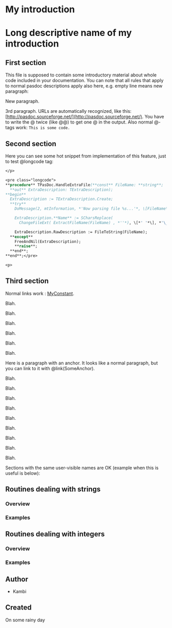 # My introduction


# Long descriptive name of my introduction
 

 

<h2 class=""><span id="SecFirst"></span>First section</h2>


This file is supposed to contain some introductory material about whole code included in your documentation. You can note that all rules that apply to normal pasdoc descriptions apply also here, e.g. empty line means new paragraph:

New paragraph.

3rd paragraph. URLs are automatically recognized, like this: [http://pasdoc.sourceforge.net/](http://pasdoc.sourceforge.net/). You have to write the @ twice (like @@) to get one @ in the output. Also normal @-tags work: `This is some code.`

<h2 class=""><span id="SecSecond"></span>Second section</h2>


Here you can see some hot snippet from implementation of this feature, just to test @longcode tag:



```pascal
</p>

<pre class="longcode">
**procedure** TPasDoc.HandleExtraFile(**const** FileName: **string**;
  **out** ExtraDescription: TExtraDescription);
**begin**
  ExtraDescription := TExtraDescription.Create;
  **try**
    DoMessage(2, mtInformation, *'Now parsing file %s...'*, \[FileName\]);

    ExtraDescription.**Name** := SCharsReplace(
      ChangeFileExt( ExtractFileName(FileName) , *''*), \[*' '*\], *'\_'*);

    ExtraDescription.RawDescription := FileToString(FileName);
  **except**
    FreeAndNil(ExtraDescription);
    **raise**;
  **end**;
**end**;</pre>

<p>
```



<h2 class=""><span id="ThirdSecond"></span>Third section</h2>


Normal links work : [MyConstant](ok_introduction_conclusion.md#MyConstant).

Blah.

Blah.

Blah.

Blah.

Blah.

Blah.

<span id="SomeAnchor"/> Here is a paragraph with an anchor. It looks like a normal paragraph, but you can link to it with @link(SomeAnchor).

Blah.

Blah.

Blah.

Blah.

Blah.

Blah.

Blah.

Blah.

Blah.

Sections with the same user-visible names are OK (example when this is useful is below):

<h2 class=""><span id="SecStrings"></span>Routines dealing with strings</h2>


<h3 class=""><span id="SecStringsOverview"></span>Overview</h3>


<h3 class=""><span id="SecStringsExamples"></span>Examples</h3>


<h2 class=""><span id="SecIntegers"></span>Routines dealing with integers</h2>


<h3 class=""><span id="SecIntegersOverview"></span>Overview</h3>


<h3 class=""><span id="SecIntegersExamples"></span>Examples</h3>

## Author
<ul class="authors">
<li>Kambi</li>
</ul>

## Created
<p>
On some rainy day
</p>
